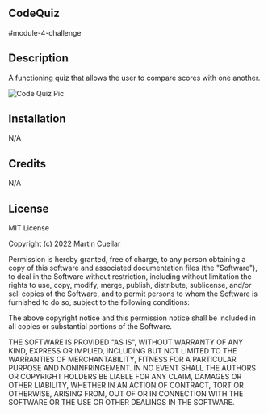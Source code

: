 ## CodeQuiz
#module-4-challenge
 
## Description

A functioning quiz that allows the user to compare scores with one another. 

![Code Quiz Pic](https://user-images.githubusercontent.com/118318413/211223294-2a846ce0-483f-488c-b607-ce880f2fb329.png)

## Installation
 
N/A

 
## Credits
 
N/A
 
## License
 
MIT License
 
Copyright (c) 2022 Martin Cuellar
 
Permission is hereby granted, free of charge, to any person obtaining a copy
of this software and associated documentation files (the "Software"), to deal
in the Software without restriction, including without limitation the rights
to use, copy, modify, merge, publish, distribute, sublicense, and/or sell
copies of the Software, and to permit persons to whom the Software is
furnished to do so, subject to the following conditions:
 
The above copyright notice and this permission notice shall be included in all
copies or substantial portions of the Software.
 
THE SOFTWARE IS PROVIDED "AS IS", WITHOUT WARRANTY OF ANY KIND, EXPRESS OR
IMPLIED, INCLUDING BUT NOT LIMITED TO THE WARRANTIES OF MERCHANTABILITY,
FITNESS FOR A PARTICULAR PURPOSE AND NONINFRINGEMENT. IN NO EVENT SHALL THE
AUTHORS OR COPYRIGHT HOLDERS BE LIABLE FOR ANY CLAIM, DAMAGES OR OTHER
LIABILITY, WHETHER IN AN ACTION OF CONTRACT, TORT OR OTHERWISE, ARISING FROM,
OUT OF OR IN CONNECTION WITH THE SOFTWARE OR THE USE OR OTHER DEALINGS IN THE
SOFTWARE.
